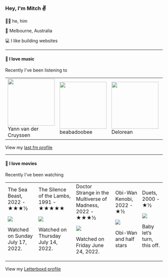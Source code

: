 <article><h3>Hey, I&#x27;m Mitch ✌️</h3><section><p>🙆‍♂️ he, him</p><p>📍 Melbourne, Australia</p><p>💻 I like building websites</p></section><hr/><section><h4>💽 I love music</h4><p>Recently I&#x27;ve been listening to</p><table><tbody><td><img src="https://lastfm.freetls.fastly.net/i/u/174s/957f7a34b5e384dcdb76f5e1639f96b4.png" height="150px" alt="" role="presentation"/><br/>Yann van der Cruyssen</td><td><img src="https://lastfm.freetls.fastly.net/i/u/174s/372de73aa1d2f9d4ea6779de34f33c4d.png" height="150px" alt="" role="presentation"/><br/>beabadoobee</td><td><img src="https://lastfm.freetls.fastly.net/i/u/174s/f245efff6ac8499ea143e8b5c2311ab6.png" height="150px" alt="" role="presentation"/><br/>Delorean</td><td><img src="https://lastfm.freetls.fastly.net/i/u/174s/374f28bd1f6051b761023401691e12fe.png" height="150px" alt="" role="presentation"/><br/>Lil Uzi Vert</td><td><img src="https://lastfm.freetls.fastly.net/i/u/174s/6923fd9a2d19d77c8ea8d48b58978587.png" height="150px" alt="" role="presentation"/><br/>Momma</td></tbody></table><span>View my <a href="https://www.last.fm/user/mylsb">last.fm profile</a></span></section><hr/><section><h4>📼 I love movies</h4><p>Recently I&#x27;ve been watching</p><table><tbody><td>The Sea Beast, 2022 - ★★★½<br/><span> <p><img src="https://a.ltrbxd.com/resized/sm/upload/91/48/x5/do/sea_beast_xxlg-0-500-0-750-crop.jpg?k=41b3a04476"/></p> <p>Watched on Sunday July 17, 2022.</p> </span></td><td>The Silence of the Lambs, 1991 - ★★★★★<br/><span> <p><img src="https://a.ltrbxd.com/resized/film-poster/5/1/7/8/2/51782-the-silence-of-the-lambs-0-500-0-750-crop.jpg?k=9638476ee7"/></p> <p>Watched on Thursday July 14, 2022.</p> </span></td><td>Doctor Strange in the Multiverse of Madness, 2022 - ★★★½<br/><span> <p><img src="https://a.ltrbxd.com/resized/film-poster/3/8/5/5/1/1/385511-doctor-strange-in-the-multiverse-of-madness-0-500-0-750-crop.jpg?k=e6f493fc7c"/></p> <p>Watched on Friday June 24, 2022.</p> </span></td><td>Obi-Wan Kenobi, 2022 - ★½<br/><span> <p><img src="https://a.ltrbxd.com/resized/film-poster/8/2/8/6/1/5/828615-obi-wan-kenobi-0-500-0-750-crop.jpg?k=03dc349c57"/></p> <p>Obi-Wan and half stars</p> </span></td><td>Duets, 2000 - ★½<br/><span> <p><img src="https://a.ltrbxd.com/resized/film-poster/4/0/5/9/6/40596-duets-0-500-0-750-crop.jpg?k=58a5b568a7"/></p> <p>Baby let’s turn, this off.</p> </span></td></tbody></table><span>View my <a href="https://letterboxd.com/myslab/">Letterboxd profile</a></span></section></article>